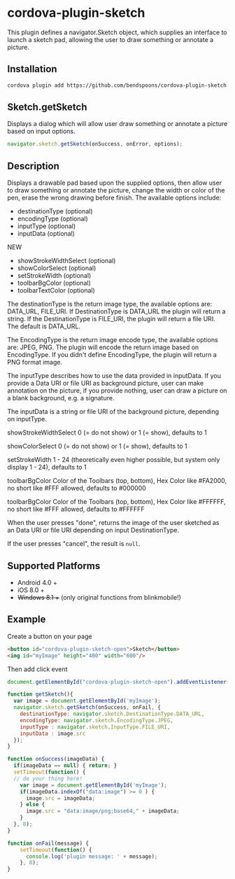 # cordova-plugin-sketch

This plugin defines a navigator.Sketch object, which supplies an interface to launch a sketch pad, allowing the user to draw something or annotate a picture.

## Installation

```sh
cordova plugin add https://github.com/bendspoons/cordova-plugin-sketch.git
```

## Sketch.getSketch

Displays a dialog which will allow user draw something or annotate a picture based on input options.

```javascript
navigator.sketch.getSketch(onSuccess, onError, options);
```

## Description

Displays a drawable pad based upon the supplied options, then allow user to draw something or annotate the picture, change the width or color of the pen, erase the wrong drawing before finish. The available options include:

- destinationType (optional)
- encodingType (optional)
- inputType (optional)
- inputData (optional)

NEW

- showStrokeWidthSelect (optional)
- showColorSelect (optional)
- setStrokeWidth (optional)
- toolbarBgColor (optional)
- toolbarTextColor (optional)

The destinationType is the return image type, the available options are: DATA_URL, FILE_URI. If DestinationType is DATA_URL the plugin will return a string. If the DestinationType is FILE_URI, the plugin will return a file URI. The default is DATA_URL.

The EncodingType is the return image encode type, the available options are: JPEG, PNG. The plugin will encode the return image based on EncodingType. If you didn't define EncodingType, the plugin will return a PNG format image.

The inputType describes how to use the data provided in inputData. If you provide a Data URI or file URI as background picture, user can make annotation on the picture, if you provide nothing, user can draw a picture on a blank background, e.g. a signature.

The inputData is a string or file URI of the background picture, depending on inputType.

showStrokeWidthSelect 0 (= do not show) or 1 (= show), defaults to 1

showColorSelect 0 (= do not show) or 1 (= show), defaults to 1

setStrokeWidth 1 - 24 (theoretically even higher possible, but system only display 1 - 24), defaults to 1

toolbarBgColor Color of the Toolbars (top, bottom), Hex Color like #FA2000, no short like #FFF allowed, defaults to #000000

toolbarBgColor Color of the Toolbars (top, bottom), Hex Color like #FFFFFF, no short like #FFF allowed, defaults to #FFFFFF


When the user presses "done", returns the image of the user sketched as an Data URI or file URI depending on input DestinationType.

If the user presses "cancel", the result is `null`.

## Supported Platforms

- Android 4.0 +
- iOS 8.0 +
- <strike>Windows 8.1 +</strike> (only original functions from blinkmobile!)

## Example

Create a button on your page

```html
<button id="cordova-plugin-sketch-open">Sketch</button>
<img id="myImage" height="400" width="600"/>
```

Then add click event

```javascript
document.getElementById("cordova-plugin-sketch-open").addEventListener("click", getSketch, false);

function getSketch(){
  var image = document.getElementById('myImage');
  navigator.sketch.getSketch(onSuccess, onFail, {
    destinationType: navigator.sketch.DestinationType.DATA_URL,
    encodingType: navigator.sketch.EncodingType.JPEG,
    inputType : navigator.sketch.InputType.FILE_URI,
    inputData : image.src
  });
}

function onSuccess(imageData) {
  if(imageData == null) { return; }
  setTimeout(function() {
  // do your thing here!
    var image = document.getElementById('myImage');
    if(imageData.indexOf("data:image") >= 0 ) {
      image.src = imageData;
    } else {
      image.src = "data:image/png;base64," + imageData;
    }
  }, 0);
}

function onFail(message) {
    setTimeout(function() {
      console.log('plugin message: ' + message);
    }, 0);
}
```
